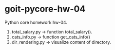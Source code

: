 # goit-pycore-hw-04
Python core homework hw-04.

1. total_salary.py -> function total_salary(). 
2. cats_info.py -> function get_cats_info()
3. dir_rendering.py -> visualize content of directory.